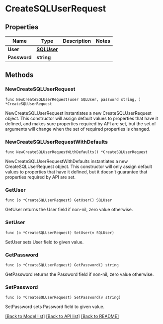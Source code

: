 # CreateSQLUserRequest

## Properties

Name | Type | Description | Notes
------------ | ------------- | ------------- | -------------
**User** | [**SQLUser**](SQLUser.md) |  | 
**Password** | **string** |  | 

## Methods

### NewCreateSQLUserRequest

`func NewCreateSQLUserRequest(user SQLUser, password string, ) *CreateSQLUserRequest`

NewCreateSQLUserRequest instantiates a new CreateSQLUserRequest object.
This constructor will assign default values to properties that have it defined,
and makes sure properties required by API are set, but the set of arguments
will change when the set of required properties is changed.

### NewCreateSQLUserRequestWithDefaults

`func NewCreateSQLUserRequestWithDefaults() *CreateSQLUserRequest`

NewCreateSQLUserRequestWithDefaults instantiates a new CreateSQLUserRequest object.
This constructor will only assign default values to properties that have it defined,
but it doesn't guarantee that properties required by API are set.

### GetUser

`func (o *CreateSQLUserRequest) GetUser() SQLUser`

GetUser returns the User field if non-nil, zero value otherwise.

### SetUser

`func (o *CreateSQLUserRequest) SetUser(v SQLUser)`

SetUser sets User field to given value.

### GetPassword

`func (o *CreateSQLUserRequest) GetPassword() string`

GetPassword returns the Password field if non-nil, zero value otherwise.

### SetPassword

`func (o *CreateSQLUserRequest) SetPassword(v string)`

SetPassword sets Password field to given value.


[[Back to Model list]](../README.md#documentation-for-models) [[Back to API list]](../README.md#documentation-for-api-endpoints) [[Back to README]](../README.md)


